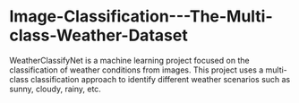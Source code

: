 # Image-Classification---The-Multi-class-Weather-Dataset
WeatherClassifyNet is a machine learning project focused on the classification of weather conditions from images. This project uses a multi-class classification approach to identify different weather scenarios such as sunny, cloudy, rainy, etc.
